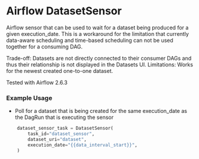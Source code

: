 # Airflow DatasetSensor

Airflow sensor that can be used to wait for a dataset being produced for a given execution_date.
This is a workaround for the limitation that currently data-aware scheduling and time-based scheduling can not be used together for a consuming DAG.

Trade-off: Datasets are not directly connected to their consumer DAGs and thus their relationship is not displayed in the Datasets UI.
Limitations: Works for the newest created one-to-one dataset.

Tested with Airflow 2.6.3

### Example Usage

* Poll for a dataset that is being created for the same execution_date as the DagRun that is executing the sensor

```python
    dataset_sensor_task = DatasetSensor(
        task_id="dataset_sensor",
        dataset_uri="dataset",
        execution_date="{{data_interval_start}}",
    )
```
